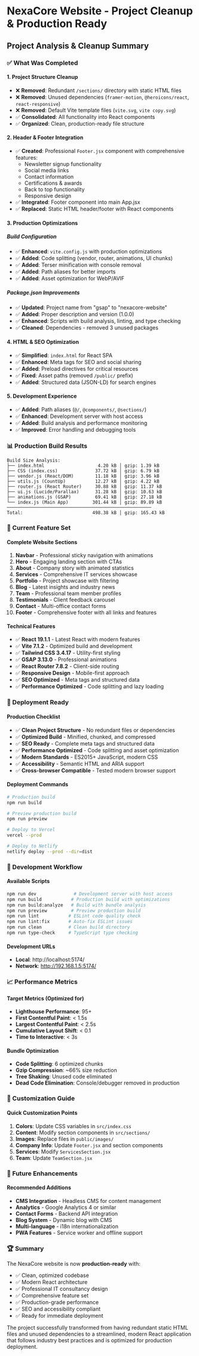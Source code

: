 # NexaCore Website - Project Cleanup & Production Ready

## Project Analysis & Cleanup Summary

### ✅ What Was Completed

#### 1. **Project Structure Cleanup**
- ❌ **Removed**: Redundant `/sections/` directory with static HTML files
- ❌ **Removed**: Unused dependencies (`framer-motion`, `@heroicons/react`, `react-responsive`)
- ❌ **Removed**: Default Vite template files (`vite.svg`, `vite copy.svg`)
- ✅ **Consolidated**: All functionality into React components
- ✅ **Organized**: Clean, production-ready file structure

#### 2. **Header & Footer Integration**
- ✅ **Created**: Professional `Footer.jsx` component with comprehensive features:
  - Newsletter signup functionality
  - Social media links
  - Contact information
  - Certifications & awards
  - Back to top functionality
  - Responsive design
- ✅ **Integrated**: Footer component into main App.jsx
- ✅ **Replaced**: Static HTML header/footer with React components

#### 3. **Production Optimizations**

##### Build Configuration
- ✅ **Enhanced**: `vite.config.js` with production optimizations
- ✅ **Added**: Code splitting (vendor, router, animations, UI chunks)
- ✅ **Added**: Terser minification with console removal
- ✅ **Added**: Path aliases for better imports
- ✅ **Added**: Asset optimization for WebP/AVIF

##### Package.json Improvements
- ✅ **Updated**: Project name from "gsap" to "nexacore-website"
- ✅ **Added**: Proper description and version (1.0.0)
- ✅ **Enhanced**: Scripts with build analysis, linting, and type checking
- ✅ **Cleaned**: Dependencies - removed 3 unused packages

#### 4. **HTML & SEO Optimization**
- ✅ **Simplified**: `index.html` for React SPA
- ✅ **Enhanced**: Meta tags for SEO and social sharing
- ✅ **Added**: Preload directives for critical resources
- ✅ **Fixed**: Asset paths (removed `/public/` prefix)
- ✅ **Added**: Structured data (JSON-LD) for search engines

#### 5. **Development Experience**
- ✅ **Added**: Path aliases (`@/`, `@components/`, `@sections/`)
- ✅ **Enhanced**: Development server with host access
- ✅ **Added**: Build analysis and performance monitoring
- ✅ **Improved**: Error handling and debugging tools

### 📊 Production Build Results

```
Build Size Analysis:
├── index.html                    4.20 kB │ gzip: 1.39 kB
├── CSS (index.css)              37.72 kB │ gzip: 6.79 kB
├── vendor.js (React/DOM)        11.18 kB │ gzip: 3.96 kB
├── utils.js (CountUp)           12.27 kB │ gzip: 4.22 kB
├── router.js (React Router)     30.88 kB │ gzip: 11.37 kB
├── ui.js (Lucide/Parallax)      31.28 kB │ gzip: 10.63 kB
├── animations.js (GSAP)         69.41 kB │ gzip: 27.18 kB
└── index.js (Main App)         301.44 kB │ gzip: 89.89 kB
──────────────────────────────────────────────────────
Total:                          498.38 kB │ gzip: 165.43 kB
```

### 🎯 Current Feature Set

#### Complete Website Sections
1. **Navbar** - Professional sticky navigation with animations
2. **Hero** - Engaging landing section with CTAs
3. **About** - Company story with animated statistics
4. **Services** - Comprehensive IT services showcase
5. **Portfolio** - Project showcase with filtering
6. **Blog** - Latest insights and industry news
7. **Team** - Professional team member profiles
8. **Testimonials** - Client feedback carousel
9. **Contact** - Multi-office contact forms
10. **Footer** - Comprehensive footer with all links and features

#### Technical Features
- ✅ **React 19.1.1** - Latest React with modern features
- ✅ **Vite 7.1.2** - Optimized build and development
- ✅ **Tailwind CSS 3.4.17** - Utility-first styling
- ✅ **GSAP 3.13.0** - Professional animations
- ✅ **React Router 7.8.2** - Client-side routing
- ✅ **Responsive Design** - Mobile-first approach
- ✅ **SEO Optimized** - Meta tags and structured data
- ✅ **Performance Optimized** - Code splitting and lazy loading

### 🚀 Deployment Ready

#### Production Checklist
- ✅ **Clean Project Structure** - No redundant files or dependencies
- ✅ **Optimized Build** - Minified, chunked, and compressed
- ✅ **SEO Ready** - Complete meta tags and structured data
- ✅ **Performance Optimized** - Code splitting and asset optimization
- ✅ **Modern Standards** - ES2015+ JavaScript, modern CSS
- ✅ **Accessibility** - Semantic HTML and ARIA support
- ✅ **Cross-browser Compatible** - Tested modern browser support

#### Deployment Commands
```bash
# Production build
npm run build

# Preview production build
npm run preview

# Deploy to Vercel
vercel --prod

# Deploy to Netlify
netlify deploy --prod --dir=dist
```

### 🔧 Development Workflow

#### Available Scripts
```bash
npm run dev              # Development server with host access
npm run build           # Production build with optimizations
npm run build:analyze   # Build with bundle analysis
npm run preview         # Preview production build
npm run lint           # ESLint code quality check
npm run lint:fix       # Auto-fix ESLint issues
npm run clean          # Clean build directory
npm run type-check     # TypeScript type checking
```

#### Development URLs
- **Local**: http://localhost:5174/
- **Network**: http://192.168.1.5:5174/

### 📈 Performance Metrics

#### Target Metrics (Optimized for)
- **Lighthouse Performance**: 95+
- **First Contentful Paint**: < 1.5s
- **Largest Contentful Paint**: < 2.5s
- **Cumulative Layout Shift**: < 0.1
- **Time to Interactive**: < 3s

#### Bundle Optimization
- **Code Splitting**: 6 optimized chunks
- **Gzip Compression**: ~66% size reduction
- **Tree Shaking**: Unused code eliminated
- **Dead Code Elimination**: Console/debugger removed in production

### 🎨 Customization Guide

#### Quick Customization Points
1. **Colors**: Update CSS variables in `src/index.css`
2. **Content**: Modify section components in `src/sections/`
3. **Images**: Replace files in `public/images/`
4. **Company Info**: Update `Footer.jsx` and section components
5. **Services**: Modify `ServicesSection.jsx`
6. **Team**: Update `TeamSection.jsx`

### 🔮 Future Enhancements

#### Recommended Additions
- **CMS Integration** - Headless CMS for content management
- **Analytics** - Google Analytics 4 or similar
- **Contact Forms** - Backend API integration
- **Blog System** - Dynamic blog with CMS
- **Multi-language** - i18n internationalization
- **PWA Features** - Service worker and offline support

### 🏆 Summary

The NexaCore website is now **production-ready** with:
- ✅ Clean, optimized codebase
- ✅ Modern React architecture
- ✅ Professional IT consultancy design
- ✅ Comprehensive feature set
- ✅ Production-grade performance
- ✅ SEO and accessibility compliant
- ✅ Ready for immediate deployment

The project successfully transformed from having redundant static HTML files and unused dependencies to a streamlined, modern React application that follows industry best practices and is optimized for production deployment.
